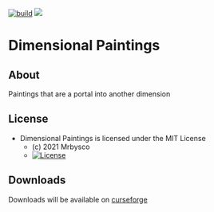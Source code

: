 [![build](https://github.com/Mrbysco/Dimensional-Paintings/actions/workflows/build.yml/badge.svg)](https://github.com/Mrbysco/Dimensional-Paintings/actions/workflows/build.yml) [![](http://cf.way2muchnoise.eu/versions/480500_latest.svg)](https://minecraft.curseforge.com/projects/dimensional-paintings)
# Dimensional Paintings #

## About ##
Paintings that are a portal into another dimension

## License ##
* Dimensional Paintings is licensed under the MIT License
  - (c) 2021 Mrbysco
  - [![License](https://img.shields.io/badge/License-MIT-red.svg?style=flat)](http://opensource.org/licenses/MIT)

## Downloads ##
Downloads will be available on [curseforge](https://www.curseforge.com/minecraft/mc-mods/dimensional-paintings)